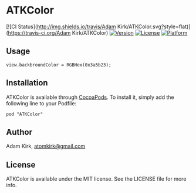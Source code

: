 # ATKColor

[![CI Status](http://img.shields.io/travis/Adam Kirk/ATKColor.svg?style=flat)](https://travis-ci.org/Adam Kirk/ATKColor)
[![Version](https://img.shields.io/cocoapods/v/ATKColor.svg?style=flat)](http://cocoadocs.org/docsets/ATKColor)
[![License](https://img.shields.io/cocoapods/l/ATKColor.svg?style=flat)](http://cocoadocs.org/docsets/ATKColor)
[![Platform](https://img.shields.io/cocoapods/p/ATKColor.svg?style=flat)](http://cocoadocs.org/docsets/ATKColor)

## Usage

```
view.backbroundColor = RGBHex(0x3a5b23);
```

## Installation

ATKColor is available through [CocoaPods](http://cocoapods.org). To install
it, simply add the following line to your Podfile:

    pod "ATKColor"

## Author

Adam Kirk, atomkirk@gmail.com

## License

ATKColor is available under the MIT license. See the LICENSE file for more info.
